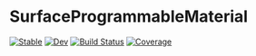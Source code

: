 # SurfaceProgrammableMaterial

[![Stable](https://img.shields.io/badge/docs-stable-blue.svg)](https://Rose_max111.github.io/SurfaceProgrammableMaterial.jl/stable/)
[![Dev](https://img.shields.io/badge/docs-dev-blue.svg)](https://Rose_max111.github.io/SurfaceProgrammableMaterial.jl/dev/)
[![Build Status](https://github.com/Rose_max111/SurfaceProgrammableMaterial.jl/actions/workflows/CI.yml/badge.svg?branch=main)](https://github.com/Rose_max111/SurfaceProgrammableMaterial.jl/actions/workflows/CI.yml?query=branch%3Amain)
[![Coverage](https://codecov.io/gh/Rose-max111/SurfaceProgrammableMaterial.jl/graph/badge.svg?token=N9WBIJE79A)](https://codecov.io/gh/Rose-max111/SurfaceProgrammableMaterial.jl)
